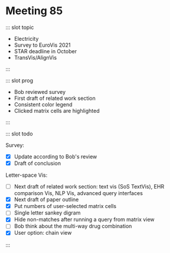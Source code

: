 # Meeting 85

<Meeting index="85" members="Bob, Mohammed, Wang" date="1 Sep 2020 11:00" nextDate="8 Sep 2020 11:00">

::: slot topic

- Electricity
- Survey to EuroVis 2021
- STAR deadline in October
- TransVis/AlignVis

:::

::: slot prog

- Bob reviewed survey
- First draft of related work section
- Consistent color legend
- Clicked matrix cells are highlighted

:::

::: slot todo

Survey:

- [x] Update according to Bob's review
- [x] Draft of conclusion

Letter-space Vis:

- [ ] Next draft of related work section: text vis (SoS TextVis), EHR comparison Vis, NLP Vis, advanced query interfaces
- [x] Next draft of paper outline
- [x] Put numbers of user-selected matrix cells
- [ ] Single letter sankey digram
- [x] Hide non-matches after running a query from matrix view
- [ ] Bob think about the multi-way drug combination
- [x] User option: chain view

:::

</Meeting>
